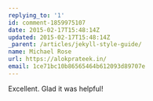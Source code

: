```yaml
---
replying_to: '1'
id: comment-1859975107
date: 2015-02-17T15:48:14Z
updated: 2015-02-17T15:48:14Z
_parent: /articles/jekyll-style-guide/
name: Michael Rose
url: https://alokprateek.in/
email: 1ce71bc10b86565464b612093d89707e
---
```


Excellent. Glad it was helpful!
